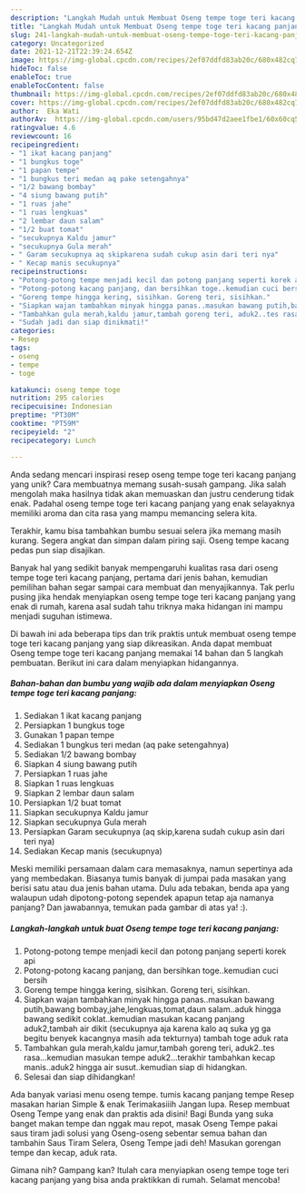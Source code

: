 ```yaml
---
description: "Langkah Mudah untuk Membuat Oseng tempe toge teri kacang panjang, Enak"
title: "Langkah Mudah untuk Membuat Oseng tempe toge teri kacang panjang, Enak"
slug: 241-langkah-mudah-untuk-membuat-oseng-tempe-toge-teri-kacang-panjang-enak
category: Uncategorized
date: 2021-12-21T22:39:24.654Z
image: https://img-global.cpcdn.com/recipes/2ef07ddfd83ab20c/680x482cq70/oseng-tempe-toge-teri-kacang-panjang-foto-resep-utama.jpg
hideToc: false
enableToc: true
enableTocContent: false
thumbnail: https://img-global.cpcdn.com/recipes/2ef07ddfd83ab20c/680x482cq70/oseng-tempe-toge-teri-kacang-panjang-foto-resep-utama.jpg
cover: https://img-global.cpcdn.com/recipes/2ef07ddfd83ab20c/680x482cq70/oseng-tempe-toge-teri-kacang-panjang-foto-resep-utama.jpg
author:  Eka Wati
authorAv:  https://img-global.cpcdn.com/users/95bd47d2aee1fbe1/60x60cq50/avatar.jpg
ratingvalue: 4.6
reviewcount: 16
recipeingredient:
- "1 ikat kacang panjang"
- "1 bungkus toge"
- "1 papan tempe"
- "1 bungkus teri medan aq pake setengahnya"
- "1/2 bawang bombay"
- "4 siung bawang putih"
- "1 ruas jahe"
- "1 ruas lengkuas"
- "2 lembar daun salam"
- "1/2 buat tomat"
- "secukupnya Kaldu jamur"
- "secukupnya Gula merah"
- " Garam secukupnya aq skipkarena sudah cukup asin dari teri nya"
- " Kecap manis secukupnya"
recipeinstructions:
- "Potong-potong tempe menjadi kecil dan potong panjang seperti korek api"
- "Potong-potong kacang panjang, dan bersihkan toge..kemudian cuci bersih"
- "Goreng tempe hingga kering, sisihkan. Goreng teri, sisihkan."
- "Siapkan wajan tambahkan minyak hingga panas..masukan bawang putih,bawang bombay,jahe,lengkuas,tomat,daun salam..aduk hingga bawang sedikit coklat..kemudian masukan kacang panjang aduk2,tambah air dikit (secukupnya aja karena kalo aq suka yg ga begitu benyek kacangnya masih ada tekturnya) tambah toge aduk rata"
- "Tambahkan gula merah,kaldu jamur,tambah goreng teri, aduk2..tes rasa...kemudian masukan tempe aduk2...terakhir tambahkan kecap manis..aduk2 hingga air susut..kemudian siap di hidangkan."
- "Sudah jadi dan siap dinikmati!"
categories:
- Resep
tags:
- oseng
- tempe
- toge

katakunci: oseng tempe toge 
nutrition: 295 calories
recipecuisine: Indonesian
preptime: "PT30M"
cooktime: "PT59M"
recipeyield: "2"
recipecategory: Lunch

---
```



Anda sedang mencari inspirasi resep oseng tempe toge teri kacang panjang yang unik? Cara membuatnya memang susah-susah gampang. Jika salah mengolah maka hasilnya tidak akan memuaskan dan justru cenderung tidak enak. Padahal oseng tempe toge teri kacang panjang yang enak selayaknya memiliki aroma dan cita rasa yang mampu memancing selera kita.


Terakhir, kamu bisa tambahkan bumbu sesuai selera jika memang masih kurang. Segera angkat dan simpan dalam piring saji. Oseng tempe kacang pedas pun siap disajikan.

Banyak hal yang sedikit banyak mempengaruhi kualitas rasa dari oseng tempe toge teri kacang panjang, pertama dari jenis bahan, kemudian pemilihan bahan segar sampai cara membuat dan menyajikannya. Tak perlu pusing jika hendak menyiapkan oseng tempe toge teri kacang panjang yang enak di rumah, karena asal sudah tahu triknya maka hidangan ini mampu menjadi suguhan istimewa.


Di bawah ini ada beberapa tips dan trik praktis untuk membuat oseng tempe toge teri kacang panjang yang siap dikreasikan. Anda dapat membuat Oseng tempe toge teri kacang panjang memakai 14 bahan dan 5 langkah pembuatan. Berikut ini cara dalam menyiapkan hidangannya.

<!--inarticleads1-->

##### Bahan-bahan dan bumbu yang wajib ada dalam menyiapkan Oseng tempe toge teri kacang panjang:

1. Sediakan 1 ikat kacang panjang
1. Persiapkan 1 bungkus toge
1. Gunakan 1 papan tempe
1. Sediakan 1 bungkus teri medan (aq pake setengahnya)
1. Sediakan 1/2 bawang bombay
1. Siapkan 4 siung bawang putih
1. Persiapkan 1 ruas jahe
1. Siapkan 1 ruas lengkuas
1. Siapkan 2 lembar daun salam
1. Persiapkan 1/2 buat tomat
1. Siapkan secukupnya Kaldu jamur
1. Siapkan secukupnya Gula merah
1. Persiapkan  Garam secukupnya (aq skip,karena sudah cukup asin dari teri nya)
1. Sediakan  Kecap manis (secukupnya)


Meski memiliki persamaan dalam cara memasaknya, namun sepertinya ada yang membedakan. Biasanya tumis banyak di jumpai pada masakan yang berisi satu atau dua jenis bahan utama. Dulu ada tebakan, benda apa yang walaupun udah dipotong-potong sependek apapun tetap aja namanya panjang? Dan jawabannya, temukan pada gambar di atas ya! :). 

<!--inarticleads2-->

##### Langkah-langkah untuk buat Oseng tempe toge teri kacang panjang:

1. Potong-potong tempe menjadi kecil dan potong panjang seperti korek api
1. Potong-potong kacang panjang, dan bersihkan toge..kemudian cuci bersih
1. Goreng tempe hingga kering, sisihkan. Goreng teri, sisihkan.
1. Siapkan wajan tambahkan minyak hingga panas..masukan bawang putih,bawang bombay,jahe,lengkuas,tomat,daun salam..aduk hingga bawang sedikit coklat..kemudian masukan kacang panjang aduk2,tambah air dikit (secukupnya aja karena kalo aq suka yg ga begitu benyek kacangnya masih ada tekturnya) tambah toge aduk rata
1. Tambahkan gula merah,kaldu jamur,tambah goreng teri, aduk2..tes rasa...kemudian masukan tempe aduk2...terakhir tambahkan kecap manis..aduk2 hingga air susut..kemudian siap di hidangkan.
1. Selesai dan siap dihidangkan!

Ada banyak variasi menu oseng tempe. tumis kacang panjang tempe Resep masakan harian Simple &amp; enak Terimakasiiih Jangan lupa. Resep membuat Oseng Tempe yang enak dan praktis ada disini! Bagi Bunda yang suka banget makan tempe dan nggak mau repot, masak Oseng Tempe pakai saus tiram jadi solusi yang Oseng-oseng sebentar semua bahan dan tambahin Saus Tiram Selera, Oseng Tempe jadi deh! Masukan gorengan tempe dan kecap, aduk rata. 

Gimana nih? Gampang kan? Itulah cara menyiapkan oseng tempe toge teri kacang panjang yang bisa anda praktikkan di rumah. Selamat mencoba!
